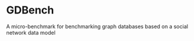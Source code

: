 GDBench
=======

A micro-benchmark for benchmarking graph databases based on a social network data model   
